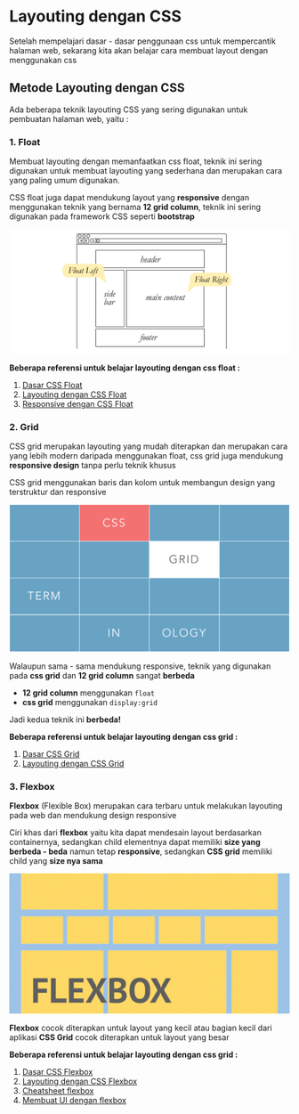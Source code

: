 # Layouting dengan CSS

Setelah mempelajari dasar - dasar penggunaan css untuk mempercantik halaman web, sekarang kita akan belajar cara membuat layout dengan menggunakan css

## Metode Layouting dengan CSS

Ada beberapa teknik layouting CSS yang sering digunakan untuk pembuatan halaman web, yaitu :

### 1. Float

Membuat layouting dengan memanfaatkan css float, teknik ini sering digunakan untuk membuat layouting yang sederhana dan merupakan cara yang paling umum digunakan.

CSS float juga dapat mendukung layout yang **responsive** dengan menggunakan teknik yang bernama **12 grid column**, teknik ini sering digunakan pada framework CSS seperti **bootstrap**

![float-layout](float-layout.png)

**Beberapa referensi untuk belajar layouting dengan css float :**

1. [Dasar CSS Float](https://css-tricks.com/all-about-floats/)
2. [Layouting dengan CSS Float](https://www.youtube.com/playlist?list=PLFIM0718LjIUu4Ju9GUL5zpLcuq08TKYr)
3. [Responsive dengan CSS Float](https://www.w3schools.com/css/css_rwd_grid.asp)

### 2. Grid

CSS grid merupakan layouting yang mudah diterapkan dan merupakan cara yang lebih modern daripada menggunakan float, css grid juga mendukung **responsive design** tanpa perlu teknik khusus

CSS grid menggunakan baris dan kolom untuk membangun design yang terstruktur dan responsive

![grid-layout](grid-layout.png)

Walaupun sama - sama mendukung responsive, teknik yang digunakan pada **css grid** dan **12 grid column** sangat **berbeda**

- **12 grid column** menggunakan `float`
- **css grid** menggunakan `display:grid`

Jadi kedua teknik ini **berbeda!**

**Beberapa referensi untuk belajar layouting dengan css grid :**

1. [Dasar CSS Grid](https://css-tricks.com/snippets/css/complete-guide-grid/)
2. [Layouting dengan CSS Grid](https://www.youtube.com/playlist?list=PL4cUxeGkcC9itC4TxYMzFCfveyutyPOCY)

### 3. Flexbox

**Flexbox** (Flexible Box) merupakan cara terbaru untuk melakukan layouting pada web dan mendukung design responsive

Ciri khas dari **flexbox** yaitu kita dapat mendesain layout berdasarkan containernya, sedangkan child elementnya dapat memiliki **size yang berbeda - beda** namun tetap **responsive**, sedangkan **CSS grid** memiliki child yang **size nya sama**

![flexbox-layout](flexbox-layout.png)

**Flexbox** cocok diterapkan untuk layout yang kecil atau bagian kecil dari aplikasi
**CSS Grid** cocok diterapkan untuk layout yang besar

**Beberapa referensi untuk belajar layouting dengan css grid :**

1. [Dasar CSS Flexbox](https://css-tricks.com/snippets/css/a-guide-to-flexbox/)
2. [Layouting dengan CSS Flexbox](https://www.youtube.com/playlist?list=PL4cUxeGkcC9i3FXJSUfmsNOx8E7u6UuhG)
3. [Cheatsheet flexbox](flexboxsheet.png)
4. [Membuat UI dengan flexbox](https://www.flexboxpatterns.com/)
